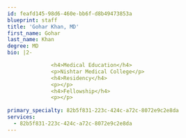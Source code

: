 ```yaml
---
id: feafd145-98d6-460e-bb6f-d8b49473853a
blueprint: staff
title: 'Gohar Khan, MD'
first_name: Gohar
last_name: Khan
degree: MD
bio: |2-

              <h4>Medical Education</h4>
              <p>Nishtar Medical College</p>
              <h4>Residency</h4>
              <p></p>
              <h4>Fellowship</h4>
              <p></p>
          
primary_specialty: 82b5f831-223c-424c-a72c-8072e9c2e8da
services:
  - 82b5f831-223c-424c-a72c-8072e9c2e8da
---
```

